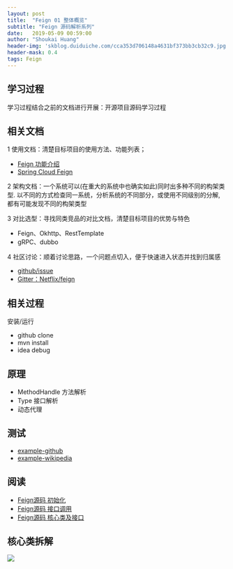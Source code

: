 ```yaml
---
layout: post
title:  "Feign 01 整体概览"
subtitle: "Feign 源码解析系列"
date:   2019-05-09 00:59:00
author: "Shoukai Huang"
header-img: 'skblog.duiduiche.com/cca353d706148a4631bf373bb3cb32c9.jpg'
header-mask: 0.4
tags: Feign
---
```


## 学习过程

学习过程结合之前的文档进行开展：开源项目源码学习过程

## 相关文档

1 使用文档：清楚目标项目的使用方法、功能列表；

* [Feign 功能介绍](/2019/05/10/feign-source-2/)
* [Spring Cloud Feign](https://spring.io/projects/spring-cloud-openfeign)

2 架构文档：一个系统可以(在重大的系统中也确实如此)同时出多种不同的构架类型. 以不同的方式检查同一系统，分析系统的不同部分，或使用不同级别的分解, 都有可能发现不同的构架类型

3 对比选型：寻找同类竞品的对比文档，清楚目标项目的优势与特色

* Feign、Okhttp、RestTemplate
* gRPC、dubbo

4 社区讨论：顺着讨论思路，一个问题点切入，便于快速进入状态并找到归属感

* [github/issue](https://github.com/OpenFeign/feign/issues)
* [Gitter：Netflix/feign](https://gitter.im/OpenFeign/feign?utm_source=badge&utm_medium=badge&utm_campaign=pr-badge&utm_content=badge)

## 相关过程

安装/运行
* github clone
* mvn install
* idea debug

## 原理

* MethodHandle 方法解析
* Type 接口解析
* 动态代理

## 测试

* [example-github](https://github.com/OpenFeign/feign/blob/master/example-github/src/main/java/example/github/GitHubExample.java)
* [example-wikipedia](https://github.com/OpenFeign/feign/blob/master/example-wikipedia/src/main/java/example/wikipedia/WikipediaExample.java)

## 阅读

* [Feign源码 初始化](/2019/05/11/feign-source-3/)
* [Feign源码 接口调用](/2019/05/12/feign-source-4/)
* [Feign源码 核心类及接口](/2019/05/13/feign-source-5/)

## 核心类拆解

![](http://skblog.duiduiche.com/85011d4db84aede4c60800122ae1d422.jpg)
